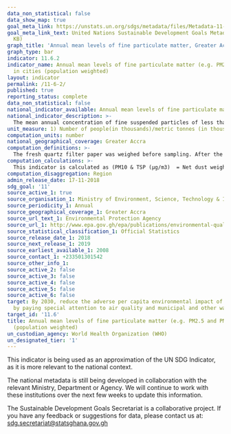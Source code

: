 ```yaml
---
data_non_statistical: false
data_show_map: true
goal_meta_link: https://unstats.un.org/sdgs/metadata/files/Metadata-11-06-02.pdf
goal_meta_link_text: United Nations Sustainable Development Goals Metadata (PDF 211
  KB)
graph_title: 'Annual mean levels of fine particulate matter, Greater Accra'
graph_type: bar
indicator: 11.6.2
indicator_name: Annual mean levels of fine particulate matter (e.g. PM2.5 and PM10)
  in cities (population weighted)
layout: indicator
permalink: /11-6-2/
published: true
reporting_status: complete
data_non_statistical: false
national_indicator_available: Annual mean levels of fine particulate matter (PM10) in Accra (μg/m3)
national_indicator_description: >-
  The mean annual concentration of fine suspended particles of less than 10 microns in diameters (PM10)
unit_measure: 1) Number of people(in thousands)/metric tonnes (in thousands)
computation_units: number
national_geographical_coverage: Greater Accra
computation_definitions: >-
  The fresh quartz filter paper was weighed before sampling. After the 24-hour sampling period, post sampling filters were weighed and the difference in weight (W2-W1) was used to calculate the concentrations of the particulate matter in µg/m3 using the formula below.
computation_calculations: >-
  This indicator is calculated as (PM10 & TSP (µg/m3)  = Net dust weight * 106 / Flow rate (L/Min) * Sampling time (Min))
computation_disaggregation: Region
admin_release_date: 17-11-2018
sdg_goal: '11'
source_active_1: true
source_organisation_1: Ministry of Environment, Science, Technology & Innovation/Environmental Protection Agency
source_periodicity_1: Annual 
source_geographical_coverage_1: Greater Accra
source_url_text_1: Environmental Protection Agency
source_url_1: http://www.epa.gov.gh/epa/publications/environmental-quality
source_statistical_classification_1: Official Statistics
source_release_date_1: 2018
source_next_release_1: 2019
source_earliest_available_1: 2008
source_contact_1: +233501301542
source_other_info_1:
source_active_2: false
source_active_3: false
source_active_4: false
source_active_5: false
source_active_6: false
target: By 2030, reduce the adverse per capita environmental impact of cities, including
  by paying special attention to air quality and municipal and other waste management
target_id: '11.6'
title: Annual mean levels of fine particulate matter (e.g. PM2.5 and PM10) in cities
  (population weighted)
un_custodian_agency: World Health Organization (WHO)
un_designated_tier: '1'
---
```

This indicator is being used as an approximation of the UN SDG Indicator, as it is more relevant to the national context.

The national metadata is still being developed in collaboration with the relevant Ministry, Department or Agency. We will continue to work with these institutions over the next few weeks to update this information.

The Sustainable Development Goals Secretariat is a collaborative project. If you have any feedback or suggestions for data, please contact us at: sdg.secretariat@statsghana.gov.gh
